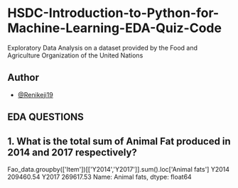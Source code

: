 # HSDC-Introduction-to-Python-for-Machine-Learning-EDA-Quiz-Code

Exploratory Data Analysis on a dataset provided by the Food and Agriculture Organization of the United Nations

## Author

- [@Renikeji19](https://www.github.com/Renikeji19)

## EDA QUESTIONS
## 1. What is the total sum of Animal Fat produced in 2014 and 2017 respectively?
Fao_data.groupby(['Item'])[['Y2014','Y2017']].sum().loc['Animal fats']
Y2014    209460.54
Y2017    269617.53
Name: Animal fats, dtype: float64


